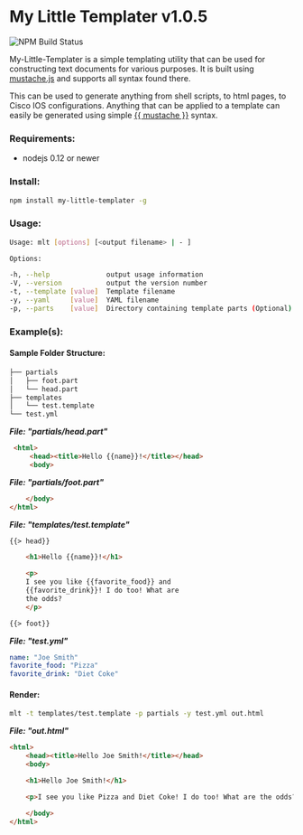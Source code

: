 # My Little Templater v1.0.5

![NPM Build Status](https://travis-ci.org/nmarus/my-little-templater.svg?branch=master)

My-Little-Templater is a simple templating utility that can be used for constructing text documents for various purposes. It is built using [mustache.js](https://www.npmjs.com/package/mustache) and supports all syntax found there.

This can be used to generate anything from shell scripts, to html pages, to Cisco IOS configurations. Anything that can be applied to a template can easily be generated using simple [{{ mustache }}](https://mustache.github.io/) syntax.

### Requirements:

 - nodejs 0.12 or newer

### Install:

```bash
npm install my-little-templater -g
```

### Usage:

```bash
Usage: mlt [options] [<output filename> | - ]

Options:

-h, --help              output usage information
-V, --version           output the version number
-t, --template [value]  Template filename
-y, --yaml     [value]  YAML filename
-p, --parts    [value]  Directory containing template parts (Optional)
```

### Example(s):

#### Sample Folder Structure:

```bash
├── partials
│   ├── foot.part
│   └── head.part
├── templates
│   └── test.template
└── test.yml
```

***File: "partials/head.part"***

```html
 <html>
     <head><title>Hello {{name}}!</title></head>
     <body>
```

***File: "partials/foot.part"***

```html
    </body>
</html>
```

***File: "templates/test.template"***

```html
{{> head}}

    <h1>Hello {{name}}!</h1>

    <p>
    I see you like {{favorite_food}} and
    {{favorite_drink}}! I do too! What are
    the odds?
    </p>

{{> foot}}
```

***File: "test.yml"***

```yml
name: "Joe Smith"
favorite_food: "Pizza"
favorite_drink: "Diet Coke"
```

#### Render:

```bash
mlt -t templates/test.template -p partials -y test.yml out.html
```

***File: "out.html"***

```html
<html>
    <head><title>Hello Joe Smith!</title></head>
    <body>

    <h1>Hello Joe Smith!</h1>

    <p>I see you like Pizza and Diet Coke! I do too! What are the odds?</p>

    </body>
</html>
```
